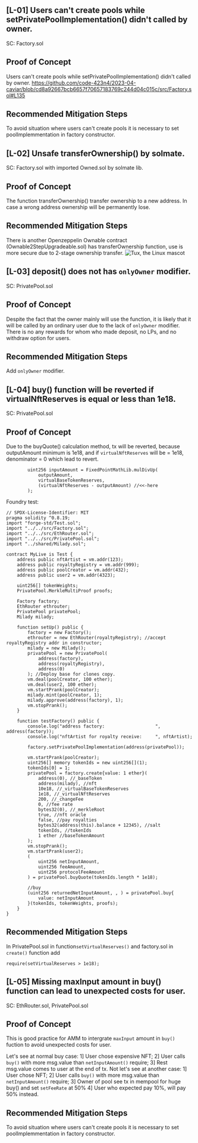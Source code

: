 ## [L-01] Users can't create pools while setPrivatePoolImplementation() didn't called by owner.
SC: Factory.sol

## Proof of Concept
Users can't create pools while setPrivatePoolImplementation() didn't called by owner.
https://github.com/code-423n4/2023-04-caviar/blob/cd8a92667bcb6657f70657183769c244d04c015c/src/Factory.sol#L135

## Recommended Mitigation Steps
To avoid situation where users can't create pools it is necessary to set poolImplemmentation in factory constructor.

## [L-02] Unsafe transferOwnership() by solmate.
SC: Factory.sol with imported Owned.sol by solmate lib.

## Proof of Concept
The function transferOwnership() transfer ownership to a new address. In case a wrong address ownership will be permanently lose.


## Recommended Mitigation Steps

There is another Openzeppelin Ownable contract (Ownable2StepUpgradeable.sol) has transferOwnership function, use is more secure due to 2-stage ownership transfer.
![Tux, the Linux mascot](https://i.imgur.com/buDGgQr.png)

## [L-03] deposit() does not has `onlyOwner` modifier.
SC: PrivatePool.sol

## Proof of Concept
Despite the fact that the owner mainly will use the function, it is likely that it will be called by an ordinary user due to the lack of `onlyOwner` modifier. There is no any rewards for whom who made deposit, no LPs, and no withdraw option for users.

## Recommended Mitigation Steps
Add `onlyOwner` modifier.

## [L-04] buy() function will be reverted if virtualNftReserves is equal or less than 1e18.
SC: PrivatePool.sol

## Proof of Concept
Due to the buyQuote() calculation method, tx will be reverted, because outputAmount minimum is 1e18, and if `virtualNftReserves` will be = 1e18, denominator = 0 which lead to revert.
```solidity
        uint256 inputAmount = FixedPointMathLib.mulDivUp(
            outputAmount,
            virtualBaseTokenReserves,
            (virtualNftReserves - outputAmount) //<<-here
        );
```  
Foundry test:
```solidity
// SPDX-License-Identifier: MIT
pragma solidity ^0.8.19;
import "forge-std/Test.sol";
import "../../src/Factory.sol";
import "../../src/EthRouter.sol";
import "../../src/PrivatePool.sol";
import "../shared/Milady.sol";

contract MyLive is Test {
    address public nftArtist = vm.addr(123);
    address public royaltyRegistry = vm.addr(999);
    address public poolCreator = vm.addr(432);
    address public user2 = vm.addr(4323);

    uint256[] tokenWeights;
    PrivatePool.MerkleMultiProof proofs;

    Factory factory;
    EthRouter ethrouter;
    PrivatePool privatePool;
    Milady milady;

    function setUp() public {
        factory = new Factory();
        ethrouter = new EthRouter(royaltyRegistry); //accept royaltyRegistry addr in constructor;
        milady = new Milady();
        privatePool = new PrivatePool(
            address(factory),
            address(royaltyRegistry),
            address(0)
        ); //Deploy base for clones copy.
        vm.deal(poolCreator, 100 ether);
        vm.deal(user2, 100 ether);
        vm.startPrank(poolCreator);
        milady.mint(poolCreator, 1);
        milady.approve(address(factory), 1);
        vm.stopPrank();
    }

    function testFactory() public {
        console.log("address factory:                   ", address(factory));
        console.log("nftArtist for royalty receive:     ", nftArtist);

        factory.setPrivatePoolImplementation(address(privatePool));

        vm.startPrank(poolCreator);
        uint256[] memory tokenIds = new uint256[](1);
        tokenIds[0] = 1;
        privatePool = factory.create{value: 1 ether}(
            address(0), //_baseToken
            address(milady), //nft
            10e18, //_virtualBaseTokenReserves 
            1e18, //_virtualNftReserves        
            200, //_changeFee
            0, //fee rate 
            bytes32(0), //_merkleRoot
            true, //nft oracle
            false, //pay royalties
            bytes32(address(this).balance + 12345), //salt
            tokenIds, //tokenIds 
            1 ether //baseTokenAmount
        );
        vm.stopPrank();
        vm.startPrank(user2);
        (
            uint256 netInputAmount,
            uint256 feeAmount,
            uint256 protocolFeeAmount
        ) = privatePool.buyQuote(tokenIds.length * 1e18);

        //buy
        (uint256 returnedNetInputAmount, , ) = privatePool.buy{
            value: netInputAmount
        }(tokenIds, tokenWeights, proofs);
    }
}

```
## Recommended Mitigation Steps
In PrivatePool.sol in function`setVirtualReserves()` and factory.sol in `create()` function add
```solidity
require(setVirtualReserves > 1e18);
```

## [L-05] Missing maxInput amount in buy() function can lead to unexpected costs for user.
SC: EthRouter.sol, PrivatePool.sol

## Proof of Concept
This is good practice for AMM to intergrate `maxInput` amount in `buy()` fuction to avoid unexpected costs for user.

Let's see at normal buy case:
1] User chose expensive NFT;
2] User calls `buy()` with more msg.value than `netInputAmount()` require;
3] Rest msg.value comes to user at the end of tx.
Not let's see at another case:
1] User chose NFT;
2] User calls `buy()` with more msg.value than `netInputAmount()` require;
3] Owner of pool see tx in mempool for huge buy() and set `setFeeRate` at 50%
4] User who expected pay 10%, will pay 50% instead.

## Recommended Mitigation Steps
To avoid situation where users can't create pools it is necessary to set poolImplemmentation in factory constructor.